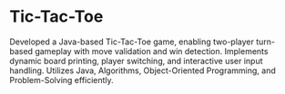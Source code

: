 # Tic-Tac-Toe
Developed a Java-based Tic-Tac-Toe game, enabling two-player turn-based gameplay with move validation and win detection. Implements dynamic board printing, player switching, and interactive user input handling. Utilizes Java, Algorithms, Object-Oriented Programming, and Problem-Solving efficiently.
